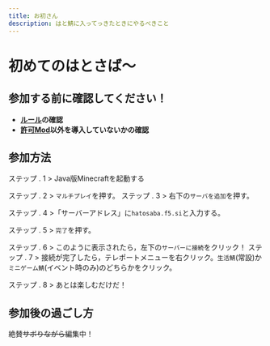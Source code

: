 ```yaml
---
title: お初さん
description: はと鯖に入ってっきたときにやるべきこと
---
```

# 初めてのはとさば～
## 参加する前に確認してください！
- **[ルール](/terms/index)の確認**
- **[許可Mod](mods)以外を導入していないかの確認**
## 参加方法
ステップ . 1 > Java版Minecraftを起動する

ステップ . 2 > `マルチプレイ`を押す。
ステップ . 3 > 右下の`サーバを追加`を押す。

ステップ . 4 >「サーバーアドレス」に`hatosaba.f5.si`と入力する。

ステップ . 5 > `完了`を押す。

ステップ . 6 > このように表示されたら，左下の`サーバーに接続`をクリック！
ステップ . 7 >  接続が完了したら，テレポートメニューを右クリック。`生活鯖`(常設)か`ミニゲーム鯖`(イベント時のみ)のどちらかをクリック。

ステップ . 8 > あとは楽しむだけだ！
## 参加後の過ごし方
絶賛~~サボりながら~~編集中！
